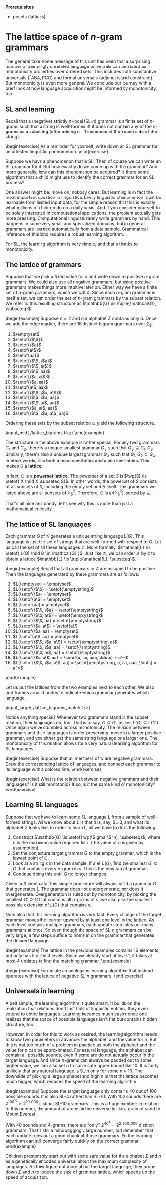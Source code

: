**Prerequisites**

- posets (lattices)

# The lattice space of $n$-gram grammars

The general take-home message of this unit has been that a surprising number of seemingly unrelated language universals can be stated as monotonicity properties over ordered sets.
This includes both substantive universals ($^*$ABA, PCC) and formal universals (adjunct island constraint).
But monotonicity is even more general.
We conclude our journey with a brief look at how language acquisition might be informed by monotonicity, too.

## SL and learning

Recall that a (negative) strictly $n$-local (SL-$n$) grammar is a finite set of $n$-grams such that a string is well-formed iff it does not contain any of the $n$-grams as a substring (after adding $n-1$ instances of \$ on each side of the string).

\begin{exercise}
As a reminder for yourself, write down an SL grammar for an attested linguistic phenomenon.
\end{exercise}

Suppose we have a phenomenon that is SL.
Then of course we can write an SL grammar for it.
But how exactly do we come up with the grammar?
And more generally, how can this phenomenon be acquired?
Is there some algorithm that a child might use to identify the correct grammar for an SL process?

One answer might be: move on, nobody cares.
But learning is in fact the most important question in linguistics.
Every linguistic phenomenon must be learnable from limited input data, for the simple reason that this is exactly what millions of children do on a daily basis.
And if you consider yourself to be solely interested in computational applications, the problem actually gets more pressing.
Computational linguists rarely write grammars by hand.
This happens in some very small and specialized domains, but in general grammars are learned automatically from a data sample.
Grammatical inference of this kind requires a robust learning algorithm.

For SL, the learning algorithm is very simple, and that's thanks to monotonicity.

## The lattice of grammars

Suppose that we pick a fixed value for $n$ and write down all positive $n$-gram grammars.
We could also use all negative grammars, but using positive grammars makes things more intuitive later on.
Either way we have a finite set of $n$-gram grammars, which we call $\mathcal{G}$.
Since each $n$-gram grammar is itself a set, we can order the set of $n$-gram grammars by the subset relation.
We refer to this resulting structure as $\mathbb{G} \is \tuple{\mathcal{G}, \subseteq}$.

\begin{example}
Suppose $n = 2$ and our alphabet $\Sigma$ contains only $a$.
Once we add the edge marker, there are 16 distinct bigram grammars over $\Sigma_\$$.

<ol>
<li>$\emptyset$</li>
<li>$\setof{\$\$}$</li>
<li>$\setof{\$a}$</li>
<li>$\setof{a\$}$</li>
<li>$\setof{aa}$</li>
<li>$\setof{\$\$, \$a}$</li>
<li>$\setof{\$\$, a\$}$</li>
<li>$\setof{\$\$, aa}$</li>
<li>$\setof{\$a, a\$}$</li>
<li>$\setof{\$a, aa}$</li>
<li>$\setof{a\$, aa}$</li>
<li>$\setof{\$\$, \$a, a\$}$</li>
<li>$\setof{\$\$, \$a, aa}$</li>
<li>$\setof{\$\$, a\$, aa}$</li>
<li>$\setof{\$a, a\$, aa}$</li>
<li>$\setof{\$\$, \$a, a\$, aa}$</li>
</ol>

Ordering these sets by the subset relation $\subseteq$ yield the following structure.

\input_mid{./lattice_bigrams.tikz}
\end{example}

The structure in the above example is rather special.
For any two grammars $G_1$ and $G_2$, there is a unique smallest grammar $G_\vee$ such that $G_\vee \subseteq G_1, G_2$.
Similarly, there's also a unique largest grammar $G_\wedge$ such that $G_1, G_2 \subseteq G_\wedge$.
In other words, $\mathcal{G}$ is both a meet semilattice and a join semilattice.
This makes $\mathbb{G}$ a **lattice**.

In fact, $\mathbb{G}$ is a **powerset lattice**.
The powerset of a set $S$ is $\wp(S) \is \setof{ X \mid X \subseteq S}$.
In other words, the powerset of $S$ consists of all subsets of $S$, including the empty set and $S$ itself.
The grammars we listed above are all subsets of $\Sigma_\$^2$.
Therefore, $\mathbb{G}$ is $\wp(\Sigma_\$^2)$, sorted by $\subseteq$.

That's all nice and dandy, let's see why this is more than just a mathematical curiosity.

## The lattice of SL languages

Each grammar $G$ of $\mathcal{G}$ generates a unique string language $L(G)$.
This language is just the set of strings that are well-formed with respect to $G$.
Let us call the set of all these languages $\mathcal{L}$.
More formally, $\mathcal{L} \is \setof{ L(G) \mid G \in \mathcal{G} }$.
Just like $\mathcal{G}$, we can order $\mathcal{L}$ by $\subseteq$ to obtain a lattice $\mathbb{L} \is \tuple{\mathcal{L}, \subseteq}$.

\begin{example}
Recall that all grammars in $\mathcal{G}$ are assumed to be positive.
Then the languages generated by these grammars are as follows:

<ol>
<li>$L(\emptyset) = \emptyset$</li>
<li>$L(\setof{\$\$} = \setof{\emptystring}$</li>
<li>$L(\setof{\$a} = \emptyset$</li>
<li>$L(\setof{a\$} = \emptyset$</li>
<li>$L(\setof{aa} = \emptyset$</li>
<li>$L(\setof{\$\$, \$a} = \setof{\emptystring}$</li>
<li>$L(\setof{\$\$, a\$} = \setof{\emptystring}$</li>
<li>$L(\setof{\$\$, aa} = \setof{\emptystring}$</li>
<li>$L(\setof{\$a, a\$} = \setof{a}$</li>
<li>$L(\setof{\$a, aa} = \emptyset$</li>
<li>$L(\setof{a\$, aa} = \emptyset$</li>
<li>$L(\setof{\$\$, \$a, a\$} = \setof{\emptystring, a}$</li>
<li>$L(\setof{\$\$, \$a, aa} = \setof{\emptystring}$</li>
<li>$L(\setof{\$\$, a\$, aa} = \setof{\emptystring}$</li>
<li>$L(\setof{\$a, a\$, aa} = \setof{a, aa, aaa, \ldots} = a^+$</li>
<li>$L(\setof{\$\$, \$a, a\$, aa} = \setof{\emptystring, a, aa, aaa, \ldots} = a^*$</li>
</ol>
\end{example}

Let us put the lattices from the two examples next to each other.
We also add frames around nodes to indicate which grammar generates which language.

\input_large{./lattice_bigrams_match.tikz}

Notice anything special?
Whenever two grammars stand in the subset relation, their languages do, too.
That is to say, $G \subseteq G'$ implies $L(G) \subseteq L(G')$.
Once again we've stumbled across monotonicity.
The relation between grammars and their languages is order-preserving: move to a larger positive grammar, and you either get the same string language or a larger one.
The monotonicity of this relation allows for a very natural learning algorithm for SL languages.

\begin{exercise}
Suppose that all members of $\mathcal{G}$ are negative grammars.
Draw the corresponding lattice of languages, and connect each grammar to its language with a colored line.
\end{exercise}

\begin{exercise}
What is the relation between negative grammars and their languages?
Is it still monotonic?
If so, is it the same kind of monotonicity?
\end{exercise}

## Learning SL languages

Suppose that we have to learn some SL language $L$ from a sample of well-formed strings.
All we know about $L$ is that it is, say, SL-3, and what its alphabet $\Sigma$ looks like.
In order to learn $L$, all we have to do is the following:

1. Construct $\mathbb{G} \is \setof{\wp(\Sigma_\$^n), \subseteq}$, where $n$ is the maximum value required for $L$ (the value of $n$ is given by assumption).
1. Set the conjecture target grammar $G$ to the empty grammar, which is the lowest point of $\mathbb{G}$.
1. Look at a string $s$ in the data sample.
   If $s \notin L(G)$, find the smallest $G' \subsetneq G$ that contains every $n$-gram in $s$.
   This is the new target grammar.
1. Continue doing this until $G$ no longer changes.

Given sufficient data, this simple procedure will always yield a grammar $G$ that generates $L$.
The grammar does not undergenerate, nor does it overgenerate.
Overgeneration is ruled out by monotonicity: by picking the smallest $G' \supseteq G$ that contains all $n$-grams of $s$, we also pick the smallest possible extension of $L(G)$ that contains $s$.

Note also that this learning algorithm is very fast.
Every change of the target grammar moves the learner upward by at least one level in the lattice.
As each level contains multiple grammars, each update step rules out many grammars at once.
So even though the space of SL-$n$ grammars can be very large, a few steps suffice to home in on the grammar that generates the desired language.

\begin{example}
The lattice in the previous examples contains 16 elements, but only has 5 distinct levels.
Since we already start at level 1, it takes at most 4 updates to find the matching grammar.
\end{example}

\begin{exercise}
Formulate an analogous learning algorithm that instead operates with the lattice of negative SL-$n$ grammars. 
\end{exercise}

## Universals in learning

Albeit simple, the learning algorithm is quite smart.
It builds on the realization that relations don't just hold of linguistic entities, they even extend to entire languages.
Learning becomes much easier once one realizes that the space of possible languages isn't flat but contains hidden structure, too.

However, in order for this to work as desired, the learning algorithm needs to know two parameters in advance: the alphabet, and the value for $n$.
But this is not too much of a problem in practice as both the alphabet and the value for $n$ can be approximated.
For natural language, the alphabet can contain all possible sounds, even if some are do not actually occur in the target language.
And since $n$-grams can always be padded out to some higher value, we can also set $n$ to some safe upper bound like $10$.
It is fairly unlikely that any natural language is SL-$n$ only for some $n > 10$.
The downside of picking a large alphabet and high $n$ is that the lattice becomes much bigger, which reduces the speed of the learning algorithm.

\begin{example}
Suppose the target language only contains 40 out of 100 possible sounds.
It is also SL-4 rather than SL-10.
With 100 sounds there are $2^{100^10} = 2^{10,000}$ distinct SL-10 grammars.
This is a huge number: in relation to this number, the amount of atoms in the universe is like a grain of sand to Mount Everest.

With 40 sounds and 4-grams, there are "only" $2^{40^4} = 2^{2,560,000}$ distinct grammars.
That's still a mindboggingly large number, but remember that each update rules out a good chunk of those grammars.
So the learning algorithm can still converge fairly quickly on the correct grammar.
\end{example}

Children presumably start out with some safe value for the alphabet $\Sigma$ and $n$ as a genetically encoded universal about the maximum complexity of languages.
As they figure out more about the target language, they prune down $\Sigma$ and $n$ to reduce the size of grammar lattice, which speeds up the speed of acquisition.
